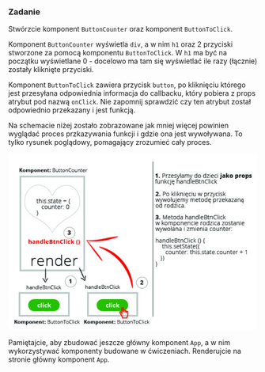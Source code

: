 ### Zadanie
Stwórzcie komponent `ButtonCounter` oraz komponent `ButtonToClick`.

Komponent `ButtonCounter` wyświetla `div`, a w nim `h1` oraz 2 przyciski stworzone za pomocą komponentu `ButtonToClick`. W `h1` ma być na początku wyświetlane 0 - docelowo ma tam się wyświetlać ile razy (łącznie) zostały kliknięte przyciski.

Komponent `ButtonToClick` zawiera przycisk `button`, po kliknięciu którego jest przesyłana odpowiednia informacja do callbacku, który pobiera z props atrybut pod nazwą `onClick`. Nie zapomnij sprawdzić czy ten atrybut został odpowiednio przekazany i jest funkcją.

Na schemacie niżej zostało zobrazowane jak mniej więcej powinien wyglądać proces przkazywania funkcji i gdzie ona jest wywoływana. To tylko rysunek poglądowy, pomagający zrozumieć cały proces.

![img/task0a.jpg](img/task0a.jpg)

Pamiętajcie, aby zbudować jeszcze główny komponent `App`, a w nim wykorzystywać komponenty budowane w ćwiczeniach. Renderujcie na stronie główny komponent `App`.